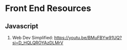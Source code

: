 # Front End Resources

## Javascript
1. Web Dev Simplified: https://youtu.be/BMuFBYw91UQ?si=D_HQLQROYAzDLMrV
